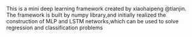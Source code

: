 This is a mini deep learning framework created by xiaohaipeng @tianjin.
The framework is built by numpy library,and initially realized the construction of MLP and LSTM networks,which can be used to solve regression and classification problems
